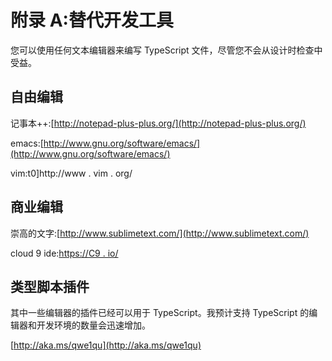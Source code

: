 # 附录 A:替代开发工具

您可以使用任何文本编辑器来编写 TypeScript 文件，尽管您不会从设计时检查中受益。

## 自由编辑

记事本++:[http://notepad-plus-plus.org/](http://notepad-plus-plus.org/)

emacs:[http://www.gnu.org/software/emacs/](http://www.gnu.org/software/emacs/)

vim:t0]http://www . vim . org/

## 商业编辑

崇高的文字:[http://www.sublimetext.com/](http://www.sublimetext.com/)

cloud 9 ide:[https://C9 . io/](https://c9.io/)

## 类型脚本插件

其中一些编辑器的插件已经可以用于 TypeScript。我预计支持 TypeScript 的编辑器和开发环境的数量会迅速增加。

[http://aka.ms/qwe1qu](http://aka.ms/qwe1qu)